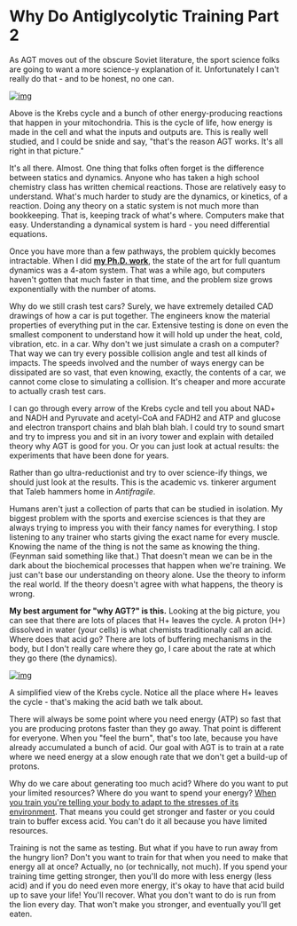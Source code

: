 # Why Do Antiglycolytic Training Part 2

As AGT moves out of the obscure Soviet literature, the sport science folks are going to want a more science-y explanation of it. Unfortunately I can't really do that - and to be honest, no one can. 

[![img](https://bucketeer-e05bbc84-baa3-437e-9518-adb32be77984.s3.amazonaws.com/public/images/f001b70c-f799-44fc-a5dc-b7039558d058_640x484.jpeg)](https://substackcdn.com/image/fetch/f_auto,q_auto:good,fl_progressive:steep/https%3A%2F%2Fbucketeer-e05bbc84-baa3-437e-9518-adb32be77984.s3.amazonaws.com%2Fpublic%2Fimages%2Ff001b70c-f799-44fc-a5dc-b7039558d058_640x484.jpeg)

Above is the Krebs cycle and a bunch of other energy-producing reactions that happen in your mitochondria. This is the cycle of life, how energy is made in the cell and what the inputs and outputs are. This is really well studied, and I could be snide and say, "that's the reason AGT works. It's all right in that picture."

It's all there. Almost. One thing that folks often forget is the difference between statics and dynamics. Anyone who has taken a high school chemistry class has written chemical reactions. Those are relatively easy to understand. What's much harder to study are the dynamics, or kinetics, of a reaction. Doing any theory on a static system is not much more than bookkeeping. That is, keeping track of what's where. Computers make that easy. Understanding a dynamical system is hard - you need differential equations.

Once you have more than a few pathways, the problem quickly becomes intractable. When I did **[my Ph.D. work](https://www.ncbi.nlm.nih.gov/pubmed/15267637)**, the state of the art for full quantum dynamics was a 4-atom system. That was a while ago, but computers haven't gotten that much faster in that time, and the problem size grows exponentially with the number of atoms.

Why do we still crash test cars? Surely, we have extremely detailed CAD drawings of how a car is put together. The engineers know the material properties of everything put in the car. Extensive testing is done on even the smallest component to understand how it will hold up under the heat, cold, vibration, etc. in a car. Why don't we just simulate a crash on a computer? That way we can try every possible collision angle and test all kinds of impacts. The speeds involved and the number of ways energy can be dissipated are so vast, that even knowing, exactly, the contents of a car, we cannot come close to simulating a collision. It's cheaper and more accurate to actually crash test cars.

I can go through every arrow of the Krebs cycle and tell you about NAD+ and NADH and Pyruvate and acetyl-CoA and FADH2 and ATP and glucose and electron transport chains and blah blah blah. I could try to sound smart and try to impress you and sit in an ivory tower and explain with detailed theory why AGT is good for you. Or you can just look at actual results: the experiments that have been done for years.

Rather than go ultra-reductionist and try to over science-ify things, we should just look at the results. This is the academic vs. tinkerer argument that Taleb hammers home in *Antifragile*.

Humans aren't just a collection of parts that can be studied in isolation. My biggest problem with the sports and exercise sciences is that they are always trying to impress you with their fancy names for everything. I stop listening to any trainer who starts giving the exact name for every muscle. Knowing the name of the thing is not the same as knowing the thing. (Feynman said something like that.) That doesn't mean we can be in the dark about the biochemical processes that happen when we're training. We just can't base our understanding on theory alone. Use the theory to inform the real world. If the theory doesn't agree with what happens, the theory is wrong.

**My best argument for "why AGT?" is this.** Looking at the big picture, you can see that there are lots of places that H+ leaves the cycle. A proton (H+) dissolved in water (your cells) is what chemists traditionally call an acid. Where does that acid go? There are lots of buffering mechanisms in the body, but I don't really care where they go, I care about the rate at which they go there (the dynamics).



[![img](https://bucketeer-e05bbc84-baa3-437e-9518-adb32be77984.s3.amazonaws.com/public/images/4256d347-cacb-412e-9f28-24459257aa7c_640x509.png)](https://substackcdn.com/image/fetch/f_auto,q_auto:good,fl_progressive:steep/https%3A%2F%2Fbucketeer-e05bbc84-baa3-437e-9518-adb32be77984.s3.amazonaws.com%2Fpublic%2Fimages%2F4256d347-cacb-412e-9f28-24459257aa7c_640x509.png)

A simplified view of the Krebs cycle. Notice all the place where H+ leaves the cycle - that's making the acid bath we talk about.

There will always be some point where you need energy (ATP) so fast that you are producing protons faster than they go away. That point is different for everyone. When you "feel the burn", that's too late, because you have already accumulated a bunch of acid. Our goal with AGT is to train at a rate where we need energy at a slow enough rate that we don't get a build-up of protons.

Why do we care about generating too much acid? Where do you want to put your limited resources? Where do you want to spend your energy? [When you train you're telling your body to adapt to the stresses of its environment](https://www.barbellstrategy.com/www.barbellstrategy.com//2018/01/why-do-antiglycolytic-training-part-1.html). That means you could get stronger and faster or you could train to buffer excess acid. You can't do it all because you have limited resources.

Training is not the same as testing. But what if you have to run away from the hungry lion? Don't you want to train for that when you need to make that energy all at once? Actually, no (or technically, not much). If you spend your training time getting stronger, then you'll do more with less energy (less acid) and if you do need even more energy, it's okay to have that acid build up to save your life! You'll recover. What you don't want to do is run from the lion every day. That won't make you stronger, and eventually you'll get eaten.